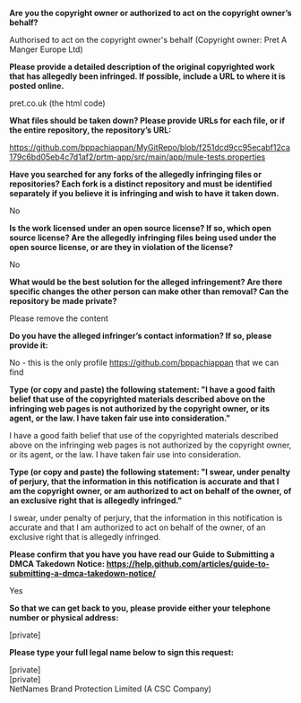 **Are you the copyright owner or authorized to act on the copyright owner’s behalf?**

Authorised to act on the copyright owner's behalf (Copyright owner: Pret A Manger Europe Ltd)

**Please provide a detailed description of the original copyrighted work that has allegedly been infringed. If possible, include a URL to where it is posted online.**

pret.co.uk (the html code)

**What files should be taken down? Please provide URLs for each file, or if the entire repository, the repository’s URL:**

https://github.com/bppachiappan/MyGitRepo/blob/f251dcd9cc95ecabf12ca179c6bd05eb4c7d1af2/prtm-app/src/main/app/mule-tests.properties

**Have you searched for any forks of the allegedly infringing files or repositories? Each fork is a distinct repository and must be identified separately if you believe it is infringing and wish to have it taken down.**

No

**Is the work licensed under an open source license? If so, which open source license? Are the allegedly infringing files being used under the open source license, or are they in violation of the license?**

No

**What would be the best solution for the alleged infringement? Are there specific changes the other person can make other than removal? Can the repository be made private?**

Please remove the content

**Do you have the alleged infringer’s contact information? If so, please provide it:**

No - this is the only profile https://github.com/bppachiappan that we can find

**Type (or copy and paste) the following statement: "I have a good faith belief that use of the copyrighted materials described above on the infringing web pages is not authorized by the copyright owner, or its agent, or the law. I have taken fair use into consideration."**

I have a good faith belief that use of the copyrighted materials described above on the infringing web pages is not authorized by the copyright owner, or its agent, or the law. I have taken fair use into consideration.

**Type (or copy and paste) the following statement: "I swear, under penalty of perjury, that the information in this notification is accurate and that I am the copyright owner, or am authorized to act on behalf of the owner, of an exclusive right that is allegedly infringed."**

I swear, under penalty of perjury, that the information in this notification is accurate and that I am authorized to act on behalf of the owner, of an exclusive right that is allegedly infringed.

**Please confirm that you have you have read our Guide to Submitting a DMCA Takedown Notice: https://help.github.com/articles/guide-to-submitting-a-dmca-takedown-notice/**

Yes

**So that we can get back to you, please provide either your telephone number or physical address:**

[private]  

**Please type your full legal name below to sign this request:**

[private]  
[private]  
NetNames Brand Protection Limited (A CSC Company)
